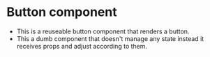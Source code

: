 # Button component

- This is a reuseable button component that renders a button.
- This a dumb component that doesn't manage any state instead it receives props and adjust according to them.
